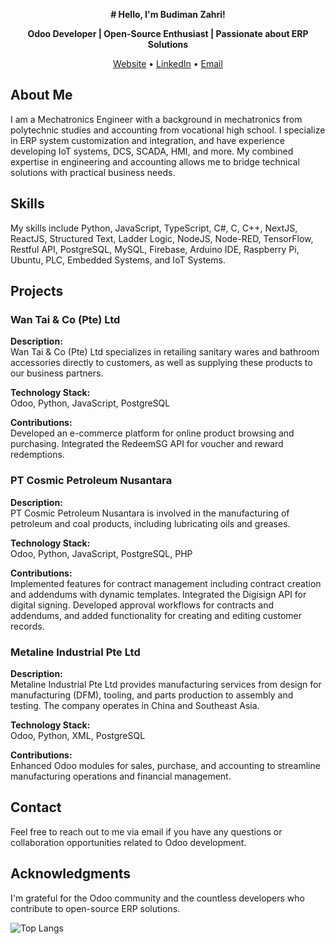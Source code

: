 <p align="center">
  <strong># Hello, I'm Budiman Zahri!</strong>
</p>

<p align="center">
  <strong>Odoo Developer | Open-Source Enthusiast | Passionate about ERP Solutions</strong>
</p>

<p align="center">
  <a href="https://www.yourwebsite.com">Website</a> • 
  <a href="https://id.linkedin.com/in/budiman-zahri-850266210">LinkedIn</a> • 
  <a href="mailto:budimanzahri@outlook.com">Email</a>
</p>

## About Me

I am a Mechatronics Engineer with a background in mechatronics from polytechnic studies and accounting from vocational high school. I specialize in ERP system customization and integration, and have experience developing IoT systems, DCS, SCADA, HMI, and more. My combined expertise in engineering and accounting allows me to bridge technical solutions with practical business needs.

## Skills

My skills include Python, JavaScript, TypeScript, C#, C, C++, NextJS, ReactJS, Structured Text, Ladder Logic, NodeJS, Node-RED, TensorFlow, Restful API, PostgreSQL, MySQL, Firebase, Arduino IDE, Raspberry Pi, Ubuntu, PLC, Embedded Systems, and IoT Systems.

## Projects

### Wan Tai & Co (Pte) Ltd

**Description:**  
Wan Tai & Co (Pte) Ltd specializes in retailing sanitary wares and bathroom accessories directly to customers, as well as supplying these products to our business partners.

**Technology Stack:**  
Odoo, Python, JavaScript, PostgreSQL

**Contributions:**  
Developed an e-commerce platform for online product browsing and purchasing. Integrated the RedeemSG API for voucher and reward redemptions.

### PT Cosmic Petroleum Nusantara

**Description:**  
PT Cosmic Petroleum Nusantara is involved in the manufacturing of petroleum and coal products, including lubricating oils and greases.

**Technology Stack:**  
Odoo, Python, JavaScript, PostgreSQL, PHP

**Contributions:**  
Implemented features for contract management including contract creation and addendums with dynamic templates. Integrated the Digisign API for digital signing. Developed approval workflows for contracts and addendums, and added functionality for creating and editing customer records.

### Metaline Industrial Pte Ltd

**Description:**  
Metaline Industrial Pte Ltd provides manufacturing services from design for manufacturing (DFM), tooling, and parts production to assembly and testing. The company operates in China and Southeast Asia.

**Technology Stack:**  
Odoo, Python, XML, PostgreSQL

**Contributions:**  
Enhanced Odoo modules for sales, purchase, and accounting to streamline manufacturing operations and financial management.

## Contact

Feel free to reach out to me via email if you have any questions or collaboration opportunities related to Odoo development.

## Acknowledgments

I'm grateful for the Odoo community and the countless developers who contribute to open-source ERP solutions.

![Top Langs](https://github-readme-stats.vercel.app/api/top-langs/?username=budimanzahri&hide_progress=true)
